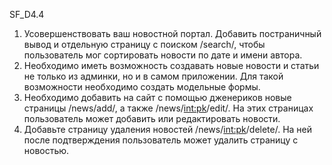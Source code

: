 SF_D4.4

1. Усовершенствовать ваш новостной портал. Добавить постраничный вывод и отдельную страницу с поиском /search/, чтобы пользователь мог сортировать новости по дате и имени автора.
2. Необходимо иметь возможность создавать новые новости и статьи не только из админки, но и в самом приложении. Для такой возможности необходимо создать модельные формы.
3. Необходимо добавить на сайт с помощью дженериков новые страницы /news/add/, а также /news/<int:pk>/edit/. На этих страницах пользователь может добавить или редактировать новости.
4. Добавьте страницу удаления новостей /news/<int:pk>/delete/. На ней после подтверждения пользователь может удалить страницу с новостью.
